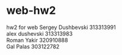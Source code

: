 # web-hw2
hw2 for web
Sergey Dushbevski 313313991 <br/>
alex dushevski 313313983 <br/>
Roman Yakir 320910888 <br/>
Gal Palas 303122782 <br/>
